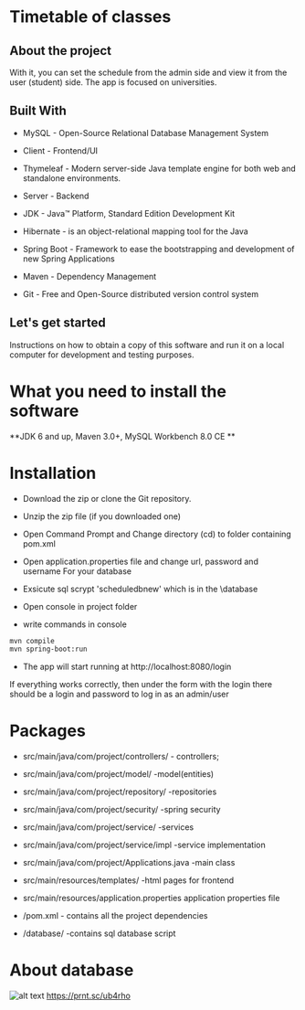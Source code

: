 # Timetable of classes  

## About the project
With it, you can set the schedule from the admin side and view it from the user (student) side. The app is focused on universities.
## Built With
* MySQL - Open-Source Relational Database Management System  

* Client - Frontend/UI
* Thymeleaf - Modern server-side Java template engine for both web and standalone environments.
* Server - Backend
* JDK - Java™ Platform, Standard Edition Development Kit
* Hibernate - is an object-relational mapping tool for the Java
* Spring Boot - Framework to ease the bootstrapping and development of new Spring Applications
* Maven - Dependency Management
* Git - Free and Open-Source distributed version control system  

## Let's get started
Instructions on how to obtain a copy of this software and run it on a local computer for development and testing purposes.  

# What you need to install the software
**JDK 6 and up, Maven 3.0+, MySQL Workbench 8.0 CE **
# Installation  

* Download the zip or clone the Git repository.  

* Unzip the zip file (if you downloaded one)  

* Open Command Prompt and Change directory (cd) to folder containing pom.xml  

* Open application.properties file and change url, password and username For your database  

* Exsicute sql scrypt 'scheduledbnew' which is in the \database  

* Open console in project folder  

* write commands in console  
```bash
mvn compile    
mvn spring-boot:run
```
 
* The app will start running at http://localhost:8080/login  

If everything works correctly, then under the form with the login there should be a login and password to log in as an admin/user  

# Packages
* src/main/java/com/project/controllers/ - controllers;  

* src/main/java/com/project/model/ -model(entities)  

* src/main/java/com/project/repository/ -repositories  

* src/main/java/com/project/security/ -spring security  

* src/main/java/com/project/service/ -services  

* src/main/java/com/project/service/impl -service implementation  

* src/main/java/com/project/Applications.java -main class  

* src/main/resources/templates/ -html pages for frontend  

* src/main/resources/application.properties application properties file  

* /pom.xml - contains all the project dependencies  

* /database/ -contains sql database script  

# About database
![alt text](https://prnt.sc/ub4rho "Описание будет тут")
https://prnt.sc/ub4rho
